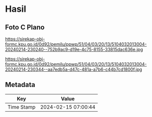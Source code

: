 # Hasil

## Foto C Plano

https://sirekap-obj-formc.kpu.go.id/0d92/pemilu/ppwp/51/04/03/20/13/5104032013004-20240214-230240--752b9ac9-d19e-4c75-8155-33815dac636e.jpg

https://sirekap-obj-formc.kpu.go.id/0d92/pemilu/ppwp/51/04/03/20/13/5104032013004-20240214-230344--aa7edb5a-d47c-481a-a7b6-c44b7cd1800f.jpg


## Metadata

| Key        | Value               |
| ---------- | ------------------- |
| Time Stamp | 2024-02-15 07:00:44 |



